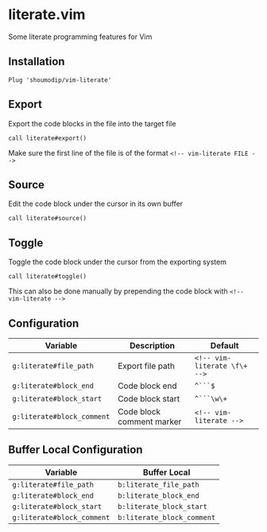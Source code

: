 # literate.vim
Some literate programming features for Vim

## Installation
```vim
Plug 'shoumodip/vim-literate'
```

## Export
Export the code blocks in the file into the target file

```vim
call literate#export()
```

Make sure the first line of the file is of the format `<!-- vim-literate FILE -->`

## Source
Edit the code block under the cursor in its own buffer

```vim
call literate#source()
```

## Toggle
Toggle the code block under the cursor from the exporting system

```vim
call literate#toggle()
```

This can also be done manually by prepending the code block with `<!-- vim-literate -->`

## Configuration
| Variable                   | Description               | Default                      |
| -------------------------- | ------------------------- | ---------------------------- |
| `g:literate#file_path`     | Export file path          | `<!-- vim-literate \f\+ -->` |
| `g:literate#block_end`     | Code block end            | `^```$`                      |
| `g:literate#block_start`   | Code block start          | `^```\w\+`                   |
| `g:literate#block_comment` | Code block comment marker | `<!-- vim-literate -->`      |

## Buffer Local Configuration
| Variable                   | Buffer Local               |
| -------------------------- | -------------------------- | 
| `g:literate#file_path`     | `b:literate_file_path`     |
| `g:literate#block_end`     | `b:literate_block_end`     |
| `g:literate#block_start`   | `b:literate_block_start`   |
| `g:literate#block_comment` | `b:literate_block_comment` |

